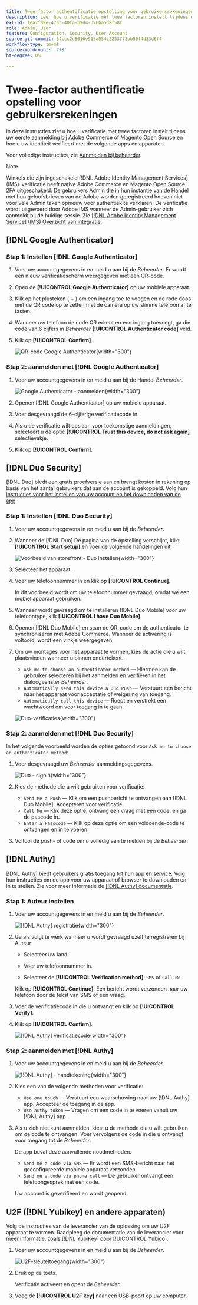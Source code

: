 ```yaml
---
title: Twee-factor authentificatie opstelling voor gebruikersrekeningen
description: Leer hoe u verificatie met twee factoren instelt tijdens de eerste aanmelding bij Admin en uw identiteit verifieert met behulp van een ondersteunde apparaat-app.
exl-id: 1ea7f09e-4753-40fa-b9d4-376ba5d8f58f
role: Admin, User
feature: Configuration, Security, User Account
source-git-commit: 64ccc2d5016e915a554c2253773bb50f4d33d6f4
workflow-type: tm+mt
source-wordcount: '778'
ht-degree: 0%

---
```


# Twee-factor authentificatie opstelling voor gebruikersrekeningen

In deze instructies ziet u hoe u verificatie met twee factoren instelt tijdens uw eerste aanmelding bij Adobe Commerce of Magento Open Source en hoe u uw identiteit verifieert met de volgende apps en apparaten.

Voor volledige instructies, zie [Aanmelden bij beheerder](../getting-started/admin-signin.md).

>[!NOTE]
>
>Winkels die zijn ingeschakeld [!DNL Adobe Identity Management Services] (IMS)-verificatie heeft native Adobe Commerce en Magento Open Source 2FA uitgeschakeld. De gebruikers Admin die in hun instantie van de Handel met hun geloofsbrieven van de Adobe worden geregistreerd hoeven niet voor vele Admin taken opnieuw voor authentiek te verklaren. De verificatie wordt uitgevoerd door Adobe IMS wanneer de Admin-gebruiker zich aanmeldt bij de huidige sessie. Zie [[!DNL Adobe Identity Management Service] (IMS) Overzicht van integratie](../getting-started/adobe-ims-integration-overview.md).

## [!DNL Google Authenticator]

### Stap 1: Instellen [!DNL Google Authenticator]

1. Voer uw accountgegevens in en meld u aan bij de _Beheerder_. Er wordt een nieuw verificatiescherm weergegeven met een QR-code.

1. Open de **[!UICONTROL Google Authenticator]** op uw mobiele apparaat.

1. Klik op het plusteken ( **+** ) om een ingang toe te voegen en de rode doos met de QR code op te zetten met de camera op uw slimme telefoon af te tasten.

1. Wanneer uw telefoon de code QR erkent en een ingang toevoegt, ga die code van 6 cijfers in _Beheerder_ **[!UICONTROL Authenticator code]** veld.

1. Klik op **[!UICONTROL Confirm]**.

   ![QR-code Google Authenticator](./assets/storefront-2fa-google-qrcode.png){width="300"}

### Stap 2: aanmelden met [!DNL Google Authenticator]

1. Voer uw accountgegevens in en meld u aan bij de Handel _Beheerder_.

   ![Google Authenticator - aanmelden](./assets/storefront-2fa-google-code.png){width="300"}

1. Openen [!DNL Google Authenticator] op uw mobiele apparaat.

1. Voer desgevraagd de 6-cijferige verificatiecode in.

1. Als u de verificatie wilt opslaan voor toekomstige aanmeldingen, selecteert u de optie **[!UICONTROL Trust this device, do not ask again]** selectievakje.

1. Klik op **[!UICONTROL Confirm]**.

## [!DNL Duo Security]

[!DNL Duo] biedt een gratis proefversie aan en brengt kosten in rekening op basis van het aantal gebruikers dat aan de account is gekoppeld. Volg hun [instructies voor het instellen van uw account en het downloaden van de app](https://duo.com/product/multi-factor-authentication-mfa/duo-mobile-app).

### Stap 1: Instellen [!DNL Duo Security]

1. Voer uw accountgegevens in en meld u aan bij de _Beheerder_.

1. Wanneer de [!DNL Duo] De pagina van de opstelling verschijnt, klikt **[!UICONTROL Start setup]** en voer de volgende handelingen uit:

   ![Voorbeeld van storefront - Duo instellen](./assets/storefront-2fa-duo-user1.png){width="300"}

1. Selecteer het apparaat.

1. Voer uw telefoonnummer in en klik op **[!UICONTROL Continue]**.

   In dit voorbeeld wordt om uw telefoonnummer gevraagd, omdat we een mobiel apparaat gebruiken.

1. Wanneer wordt gevraagd om te installeren [!DNL Duo Mobile] voor uw telefoontype, klik **[!UICONTROL I have Duo Mobile]**.

1. Openen [!DNL Duo Mobile] en scan de QR-code om de authenticator te synchroniseren met Adobe Commerce. Wanneer de activering is voltooid, wordt een vinkje weergegeven.

1. Om uw montages voor het apparaat te vormen, kies de actie die u wilt plaatsvinden wanneer u binnen ondertekent.

   - `Ask me to choose an authenticator method` — Hiermee kan de gebruiker selecteren bij het aanmelden en verifiëren in het dialoogvenster _Beheerder_.
   - `Automatically send this device a Duo Push` — Verstuurt een bericht naar het apparaat voor acceptatie of weigering van toegang.
   - `Automatically call this device` — Roept en verstrekt een wachtwoord om voor toegang in te gaan.

   ![Duo-verificaties](./assets/storefront-2fa-duo-user7.png){width="300"}

### Stap 2: aanmelden met [!DNL Duo Security]

In het volgende voorbeeld worden de opties getoond voor `Ask me to choose an authenticator method`:

1. Voer desgevraagd uw _Beheerder_ aanmeldingsgegevens.

   ![Duo - signin](./assets/storefront-2fa-duo-auth.png){width="300"}

1. Kies de methode die u wilt gebruiken voor verificatie:

   - `Send Me a Push` — Klik om een pushbericht te ontvangen aan [!DNL Duo Mobile]. Accepteren voor verificatie.
   - `Call Me` — Klik deze optie, ontvang een vraag met een code, en ga de pascode in.
   - `Enter a Passcode` — Klik op deze optie om een voldoende-code te ontvangen en in te voeren.

1. Voltooi de push- of code om u volledig aan te melden bij de _Beheerder_.

## [!DNL Authy]

[!DNL Authy] biedt gebruikers gratis toegang tot hun app en service. Volg hun instructies om de app voor uw apparaat of browser te downloaden en in te stellen. Zie voor meer informatie de [[!DNL Authy] documentatie](https://authy.com/features/setup/).

### Stap 1: Auteur instellen

1. Voer uw accountgegevens in en meld u aan bij de _Beheerder_.

   ![[!DNL Authy] registratie](./assets/storefront-2fa-authy-auth.png){width="300"}

1. Ga als volgt te werk wanneer u wordt gevraagd uzelf te registreren bij Auteur:

   - Selecteer uw land.

   - Voer uw telefoonnummer in.

   - Selecteer de **[!UICONTROL Verification method]**: `SMS` of `Call Me`

   Klik op **[!UICONTROL Continue]**. Een bericht wordt verzonden naar uw telefoon door de tekst van SMS of een vraag.

1. Voer de verificatiecode in die u ontvangt en klik op **[!UICONTROL Verify]**.

1. Klik op **[!UICONTROL Confirm]**.

   ![[!DNL Authy] verificatiecode](./assets/storefront-2fa-authy-verify.png){width="300"}

### Stap 2: aanmelden met [!DNL Authy]

1. Voer uw accountgegevens in en meld u aan bij de _Beheerder_.

   ![[!DNL Authy] - handtekening](./assets/storefront-2fa-authy-access.png){width="300"}

1. Kies een van de volgende methoden voor verificatie:

   - `Use one touch` — Verstuurt een waarschuwing naar uw [!DNL Authy] app. Accepteer de toegang in de app.
   - `Use authy token` — Vragen om een code in te voeren vanuit uw [!DNL Authy] app.

1. Als u zich niet kunt aanmelden, kiest u de methode die u wilt gebruiken om de code te ontvangen. Voer vervolgens de code in die u ontvangt voor toegang tot de _Beheerder_.

   De app bevat deze aanvullende noodmethoden.

   - `Send me a code via SMS` — Er wordt een SMS-bericht naar het geconfigureerde mobiele apparaat verzonden.
   - `Send me a code via phone call` — De gebruiker ontvangt een telefoongesprek met een code.

   Uw account is geverifieerd en wordt geopend.

## U2F ([!DNL Yubikey] en andere apparaten)

Volg de instructies van de leverancier van de oplossing om uw U2F apparaat te vormen. Raadpleeg de documentatie van de leverancier voor meer informatie, zoals [[!DNL YubiKey]](https://support.yubico.com/hc/en-us/articles/360013790339-Getting-Started-with-Your-YubiKey) door [!UICONTROL Yubico].

1. Voer uw accountgegevens in en meld u aan bij de _Beheerder_.

   ![U2F-sleuteltoegang](./assets/storefront-2fa-u2f.png){width="300"}

1. Druk op de toets.

   Verificatie activeert en opent de _Beheerder_.

1. Voeg de **[!UICONTROL U2F key]** naar een USB-poort op uw computer.
